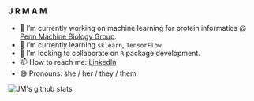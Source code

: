 ### J R M A M

- 🔭 I’m currently working on machine learning for protein informatics @ [Penn Machine Biology Group](https://delafuentelab.seas.upenn.edu).
- 🌱 I’m currently learning ```sklearn```, ```TensorFlow```.
- 👯 I’m looking to collaborate on ```R``` package development.
- 📫 How to reach me: [LinkedIn](https://www.linkedin.com/in/jmaasch)
- 😄 Pronouns: she / her / they / them

![JM's github stats](https://github-readme-stats.vercel.app/api?username=jmaasch&hide=contribs,prs,issues&count_private=true&theme=highcontrast)
